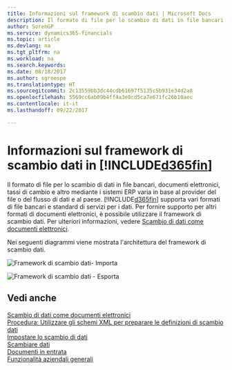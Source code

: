 ```yaml
---
title: Informazioni sul framework di scambio dati | Microsoft Docs
description: Il formato di file per lo scambio di dati in file bancari, documenti elettronici, tassi di cambio e altro mediante i sistemi ERP varia in base al provider del file o del flusso di dati e al paese.
author: SorenGP
ms.service: dynamics365-financials
ms.topic: article
ms.devlang: na
ms.tgt_pltfrm: na
ms.workload: na
ms.search.keywords: 
ms.date: 08/18/2017
ms.author: sgroespe
ms.translationtype: HT
ms.sourcegitcommit: 2c13559bb3dc44cdb61697f5135c5b931e34d2a8
ms.openlocfilehash: 5569cc6ab09b4ff4a3e8cd5ca7e671fc26b10aec
ms.contentlocale: it-it
ms.lasthandoff: 09/22/2017

---
```

# <a name="about-the-data-exchange-framework-in-included365finincludesd365finmdmd"></a>Informazioni sul framework di scambio dati in [!INCLUDE[d365fin](includes/d365fin_md.md)]
Il formato di file per lo scambio di dati in file bancari, documenti elettronici, tassi di cambio e altro mediante i sistemi ERP varia in base al provider del file o del flusso di dati e al paese. [!INCLUDE[d365fin](includes/d365fin_md.md)] supporta vari formati di file bancari e standard di servizi per i dati. Per fornire supporto per altri formati di documenti elettronici, è possibile utilizzare il framework di scambio dati. Per ulteriori informazioni, vedere [Scambio di dati come documenti elettronici](across-data-exchange.md).    

 Nei seguenti diagrammi viene mostrata l'architettura del framework di scambio dati.  

 ![Framework di scambio dati&#45; Importa](media/across-data-exchange/dataexchangeframework_import.png)  

 ![Framework di scambio dati &#45; Esporta](media/across-data-exchange/dataexchangeframework_export.png)  

## <a name="see-also"></a>Vedi anche  
[Scambio di dati come documenti elettronici](across-data-exchange.md)  
[Procedura: Utilizzare gli schemi XML per preparare le definizioni di scambio dati](across-how-to-use-xml-schemas-to-prepare-data-exchange-definitions.md)  
[Impostare lo scambio di dati](across-set-up-data-exchange.md)  
[Scambiare dati](across-exchange-data.md)  
[Documenti in entrata](across-income-documents.md)  
[Funzionalità aziendali generali](ui-across-business-areas.md)  

